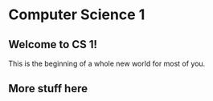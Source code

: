 # Computer Science 1

## Welcome to CS 1!  
This is the beginning of a whole new world for most of you.  

## More stuff here